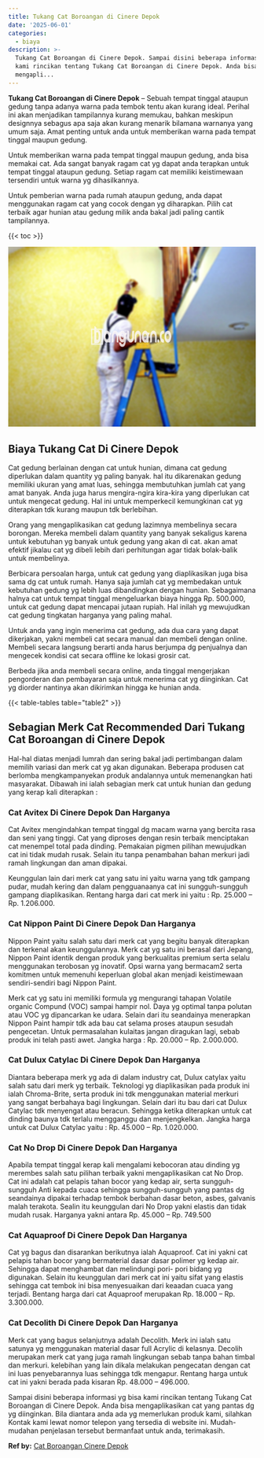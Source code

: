 ```yaml
---
title: Tukang Cat Boroangan di Cinere Depok
date: '2025-06-01'
categories:
  - biaya
description: >-
  Tukang Cat Boroangan di Cinere Depok. Sampai disini beberapa informasi yg bisa
  kami rincikan tentang Tukang Cat Boroangan di Cinere Depok. Anda bisa
  mengapli...
---
```


**Tukang Cat Boroangan di Cinere Depok** – Sebuah tempat tinggal ataupun gedung tanpa adanya warna pada tembok tentu akan kurang ideal. Perihal ini akan menjadikan tampilannya kurang memukau, bahkan meskipun designnya sebagus apa saja akan kurang menarik bilamana warnanya yang umum saja. Amat penting untuk anda untuk memberikan warna pada tempat tinggal maupun gedung.

Untuk memberikan warna pada tempat tinggal maupun gedung, anda bisa memakai cat. Ada sangat banyak ragam cat yg dapat anda terapkan untuk tempat tinggal ataupun gedung. Setiap ragam cat memiliki keistimewaan tersendiri untuk warna yg dihasilkannya.

Untuk pemberian warna pada rumah ataupun gedung, anda dapat menggunakan ragam cat yang cocok dengan yg diharapkan. Pilih cat terbaik agar hunian atau gedung milik anda bakal jadi paling cantik tampilannya.

{{< toc >}}

![Tukang Cat Boroangan di Cinere Depok](/images/jasa-cat-murah25.png)

## Biaya Tukang Cat Di Cinere Depok

Cat gedung berlainan dengan cat untuk hunian, dimana cat gedung diperlukan dalam quantity yg paling banyak. hal itu dikarenakan gedung memiliki ukuran yang amat luas, sehingga membutuhkan jumlah cat yang amat banyak. Anda juga harus mengira-ngira kira-kira yang diperlukan cat untuk mengecat gedung. Hal ini untuk memperkecil kemungkinan cat yg diterapkan tdk kurang maupun tdk berlebihan.

Orang yang mengaplikasikan cat gedung lazimnya membelinya secara borongan. Mereka membeli dalam quantity yang banyak sekaligus karena untuk kebutuhan yg banyak untuk gedung yang akan di cat. akan amat efektif jikalau cat yg dibeli lebih dari perhitungan agar tidak bolak-balik untuk membelinya.

Berbicara persoalan harga, untuk cat gedung yang diaplikasikan juga bisa sama dg cat untuk rumah. Hanya saja jumlah cat yg membedakan untuk kebutuhan gedung yg lebih luas dibandingkan dengan hunian. Sebagaimana halnya cat untuk tempat tinggal mengeluarkan biaya hingga Rp. 500.000, untuk cat gedung dapat mencapai jutaan rupiah. Hal inilah yg mewujudkan cat gedung tingkatan harganya yang paling mahal.

Untuk anda yang ingin menerima cat gedung, ada dua cara yang dapat dikerjakan, yakni membeli cat secara manual dan membeli dengan online. Membeli secara langsung berarti anda harus berjumpa dg penjualnya dan mengecek kondisi cat secara offline ke lokasi grosir cat.

Berbeda jika anda membeli secara online, anda tinggal mengerjakan pengorderan dan pembayaran saja untuk menerima cat yg diinginkan. Cat yg diorder nantinya akan dikirimkan hingga ke hunian anda.

{{< table-tables table="table2" >}}

## Sebagian Merk Cat Recommended Dari Tukang Cat Boroangan di Cinere Depok

Hal-hal diatas menjadi lumrah dan sering bakal jadi pertimbangan dalam memilih variasi dan merk cat yg akan digunakan. Beberapa produsen cat berlomba mengkampanyekan produk andalannya untuk memenangkan hati masyarakat. Dibawah ini ialah sebagian merk cat untuk hunian dan gedung yang kerap kali diterapkan :

### Cat Avitex Di Cinere Depok Dan Harganya

Cat Avitex mengindahkan tempat tinggal dg macam warna yang bercita rasa dan seni yang tinggi. Cat yang diproses dengan resin terbaik menciptakan cat menempel total pada dinding. Pemakaian pigmen pilihan mewujudkan cat ini tidak mudah rusak. Selain itu tanpa penambahan bahan merkuri jadi ramah lingkungan dan aman dipakai.

Keunggulan lain dari merk cat yang satu ini yaitu warna yang tdk gampang pudar, mudah kering dan dalam pengguanaanya cat ini sungguh-sungguh gampang diaplikasikan. Rentang harga dari cat merk ini yaitu : Rp. 25.000 – Rp. 1.206.000.

### Cat Nippon Paint Di Cinere Depok Dan Harganya

Nippon Paint yaitu salah satu dari merk cat yang begitu banyak diterapkan dan terkenal akan keunggulannya. Merk cat yg satu ini berasal dari Jepang, Nippon Paint identik dengan produk yang berkualitas premium serta selalu menggunakan terobosan yg inovatif. Opsi warna yang bermacam2 serta komitmen untuk memenuhi keperluan global akan menjadi keistimewaan sendiri-sendiri bagi Nippon Paint.

Merk cat yg satu ini memiliki formula yg mengurangi tahapan Volatile organic Compund (VOC) sampai hampir nol. Daya yg optimal tanpa polutan atau VOC yg dipancarkan ke udara. Selain dari itu seandainya menerapkan Nippon Paint hampir tdk ada bau cat selama proses ataupun sesudah pengecetan. Untuk permasalahan kulaitas jangan diragukan lagi, sebab produk ini telah pasti awet. Jangka harga : Rp. 20.000 – Rp. 2.000.000.

### Cat Dulux Catylac Di Cinere Depok Dan Harganya

Diantara beberapa merk yg ada di dalam industry cat, Dulux catylax yaitu salah satu dari merk yg terbaik. Teknologi yg diaplikasikan pada produk ini ialah Chroma-Brite, serta produk ini tdk menggunakan material merkuri yang sangat berbahaya bagi lingkungan. Selain dari itu bau dari cat Dulux Catylac tdk menyengat atau beracun. Sehingga ketika diterapkan untuk cat dinding baunya tdk terlalu mengganggu dan menjengkelkan. Jangka harga untuk cat Dulux Catylac yaitu : Rp. 45.000 – Rp. 1.020.000.

### Cat No Drop Di Cinere Depok Dan Harganya

Apabila tempat tinggal kerap kali mengalami kebocoran atau dinding yg merembes salah satu pilihan terbaik yakni mengaplikasikan cat No Drop. Cat ini adalah cat pelapis tahan bocor yang kedap air, serta sungguh-sungguh Anti kepada cuaca sehingga sungguh-sungguh yang pantas dg seandainya dipakai terhadap tembok berbahan dasar beton, asbes, galvanis malah terakota. Sealin itu keunggulan dari No Drop yakni elastis dan tidak mudah rusak. Harganya yakni antara Rp. 45.000 – Rp. 749.500

### Cat Aquaproof Di Cinere Depok Dan Harganya

Cat yg bagus dan disarankan berikutnya ialah Aquaproof. Cat ini yakni cat pelapis tahan bocor yang bermaterial dasar dasar polimer yg kedap air. Sehingga dapat menghambat dan melindungi pori- pori bidang yg digunakan. Selain itu keunggulan dari merk cat ini yaitu sifat yang elastis sehingga cat tembok ini bisa menyesuaikan dari keaadan cuaca yang terjadi. Bentang harga dari cat Aquaproof merupakan Rp. 18.000 – Rp. 3.300.000.

### Cat Decolith Di Cinere Depok Dan Harganya

Merk cat yang bagus selanjutnya adalah Decolith. Merk ini ialah satu satunya yg menggunakan material dasar full Acrylic di kelasnya. Decolih merupakan merk cat yang juga ramah lingkungan sebab tanpa bahan timbal dan merkuri. kelebihan yang lain dikala melakukan pengecatan dengan cat ini luas penyebarannya luas sehingga tdk mengapur. Rentang harga untuk cat ini yakni berada pada kisaran Rp. 48.000 – 496.000.

Sampai disini beberapa informasi yg bisa kami rincikan tentang Tukang Cat Boroangan di Cinere Depok. Anda bisa mengaplikasikan cat yang pantas dg yg diinginkan. Bila diantara anda ada yg memerlukan produk kami, silahkan Kontak kami lewat nomor telepon yang tersedia di website ini. Mudah-mudahan penjelasan tersebut bermanfaat untuk anda, terimakasih.

**Ref by:** [Cat Boroangan Cinere Depok](https://id.wikipedia.org/wiki/Cat)
